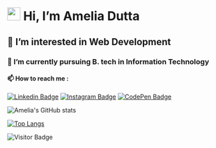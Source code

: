   <h1><img src="https://c.tenor.com/4kIHjPaMiDoAAAAi/the-blobs-live-on-waving.gif" width="30px">
 Hi, I’m Amelia Dutta </h1>
  <h2> 🔮 I’m interested in Web Development</h2>
  <h3>🌱 I’m currently pursuing B. tech in Information Technology</h3>
  <h4>📫 How to reach me :</h4>
  
  
  [![Linkedin Badge](https://cdn1.iconfinder.com/data/icons/logotypes/32/circle-linkedin-54.png)](https://linkedin.com/in/amelia-dutta-40bb8a17b/)
  [![Instagram Badge](https://cdn3.iconfinder.com/data/icons/2018-social-media-logotypes/1000/2018_social_media_popular_app_logo_instagram-54.png)](https://www.instagram.com/duttaamelia/)
  [![CodePen Badge](https://cdn0.iconfinder.com/data/icons/social-media-2091/100/social-32-54.png)](https://linkedin.com/in/amelia-dutta-40bb8a17b/)

  
          

          
![Amelia's GitHub stats](https://github-readme-stats.vercel.app/api?username=amelia2802&show_icons=true&theme=radical)
          
          
          
[![Top Langs](https://github-readme-stats.vercel.app/api/top-langs/?username=amelia2802)](https://github.com/amelia2802/github-readme-stats)


![Visitor Badge](https://visitor-badge.laobi.icu/badge?page_id=amelia2802.amelia2802)
